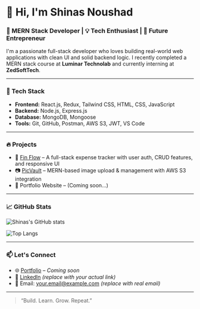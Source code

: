 # 👋 Hi, I'm Shinas Noushad

### 🚀 MERN Stack Developer | 💡 Tech Enthusiast | 🎯 Future Entrepreneur

I'm a passionate full-stack developer who loves building real-world web applications with clean UI and solid backend logic. I recently completed a MERN stack course at **Luminar Technolab** and currently interning at **ZedSoftTech**.

---

### 💼 Tech Stack
- **Frontend:** React.js, Redux, Tailwind CSS, HTML, CSS, JavaScript
- **Backend:** Node.js, Express.js
- **Database:** MongoDB, Mongoose
- **Tools:** Git, GitHub, Postman, AWS S3, JWT, VS Code

---

### 🔥 Projects
- 🧾 [Fin Flow](https://github.com/shinasn/fin-flow) – A full-stack expense tracker with user auth, CRUD features, and responsive UI  
- 📷 [PicVault](https://github.com/shinasn/picvault) – MERN-based image upload & management with AWS S3 integration  
- 📒 Portfolio Website – (Coming soon...)

---

### 📈 GitHub Stats
![Shinas's GitHub stats](https://github-readme-stats.vercel.app/api?username=shinasn&show_icons=true&theme=radical)

![Top Langs](https://github-readme-stats.vercel.app/api/top-langs/?username=shinasn&layout=compact&theme=radical)

---

### 📫 Let's Connect
- 🌐 [Portfolio](#) – *Coming soon*
- 🔗 [LinkedIn](https://www.linkedin.com/in/shinasn) *(replace with your actual link)*
- 📧 Email: your.email@example.com *(replace with real email)*

---

> “Build. Learn. Grow. Repeat.”

